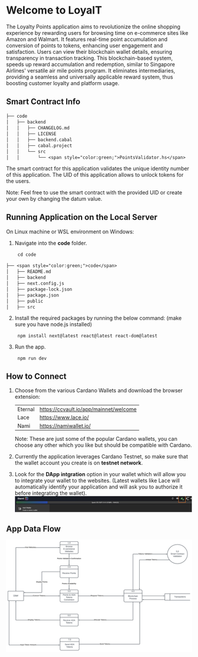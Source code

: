 # Welcome to LoyalT

The Loyalty Points application aims to revolutionize the online shopping experience by rewarding users for browsing time on e-commerce sites like Amazon and Walmart. It features real-time point accumulation and conversion of points to tokens, enhancing user engagement and satisfaction. Users can view their blockchain wallet details, ensuring transparency in transaction tracking. This blockchain-based system, speeds up reward accumulation and redemption, similar to Singapore Airlines' versatile air mile points program. It eliminates intermediaries, providing a seamless and universally applicable reward system, thus boosting customer loyalty and platform usage.

## Smart Contract Info

```
├── code
│   ├── backend
│   │   ├── CHANGELOG.md
│   │   ├── LICENSE
│   │   ├── backend.cabal
│   │   ├── cabal.project
│   │   └── src
│   │       └── <span style="color:green;">PointsValidator.hs</span>
```

The smart contract for this application validates the unique identity number of this application. The UID of this application allows to unlock tokens for the users.

Note: Feel free to use the smart contract with the provided UID or create your own by changing the datum value.


## Running Application on the Local Server

On Linux machine or WSL environment on Windows:
1. Navigate into the **code** folder. 

        cd code

```
├── <span style="color:green;">code</span>
│   ├── README.md
│   ├── backend
│   ├── next.config.js
│   ├── package-lock.json
│   ├── package.json
│   ├── public
│   ├── src
```

2. Install the required packages by running the below command: (make sure you have node.js installed)

        npm install next@latest react@latest react-dom@latest

3. Run the app.

        npm run dev

## How to Connect

1. Choose from the various Cardano Wallets and download the browser extension:

    |         |                                        |
    |---------|----------------------------------------|
    | Eternal | https://ccvault.io/app/mainnet/welcome |
    | Lace    | https://www.lace.io/                   |
    | Nami    | https://namiwallet.io/                 | 

    Note: These are just some of the popular Cardano wallets, you can choose any other which you like but should be compatible with Cardano.

2. Currently the application leverages Cardano Testnet, so make sure that the wallet account you create is on **testnet network**.

3. Look for the **DApp intgration** option in your wallet which will allow you to integrate your wallet to the websites. (Latest wallets like Lace will automatically identify your application and will ask you to authorize it before integrating the wallet).
![Eternal Wallet Connectivity](image.png)


## App Data Flow

![Data Flow Diagram](dfd.png)
